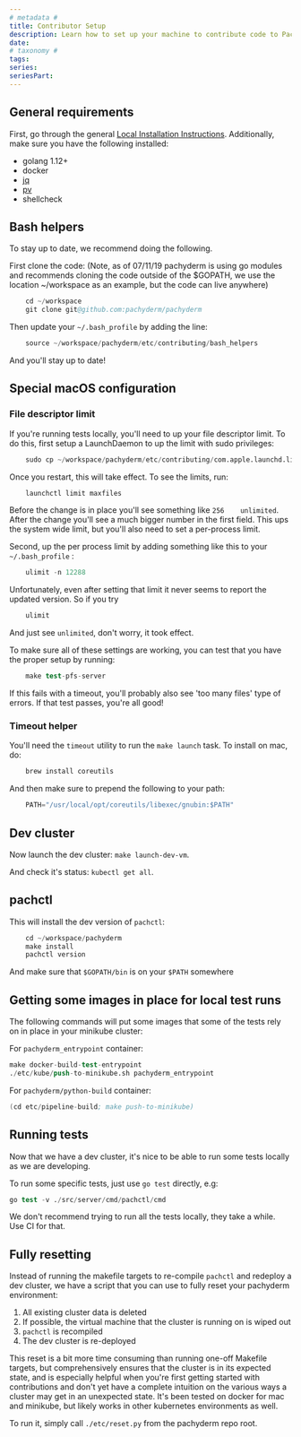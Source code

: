 ```yaml
---
# metadata # 
title: Contributor Setup
description: Learn how to set up your machine to contribute code to Pachyderm.
date: 
# taxonomy #
tags: 
series:
seriesPart:
--- 
```



## General requirements

First, go through the general [Local Installation Instructions](https://docs.pachyderm.com/latest/getting-started/local-installation/). Additionally, make sure you have the following installed:

- golang 1.12+
- docker
- [jq](https://stedolan.github.io/jq/)
- [pv](http://ivarch.com/programs/pv.shtml)
- shellcheck

## Bash helpers

To stay up to date, we recommend doing the following.

First clone the code:
(Note, as of 07/11/19 pachyderm is using go modules and recommends cloning the code outside of the $GOPATH, we use the location ~/workspace as an example, but the code can live anywhere)
```s
    cd ~/workspace
    git clone git@github.com:pachyderm/pachyderm
```
Then update your `~/.bash_profile` by adding the line:
```s
    source ~/workspace/pachyderm/etc/contributing/bash_helpers
```
And you'll stay up to date!

## Special macOS configuration

### File descriptor limit

If you're running tests locally, you'll need to up your file descriptor limit. To do this, first setup a LaunchDaemon to up the limit with sudo privileges:
```s
    sudo cp ~/workspace/pachyderm/etc/contributing/com.apple.launchd.limit.plist /Library/LaunchDaemons/
```
Once you restart, this will take effect. To see the limits, run:
```s
    launchctl limit maxfiles
```
Before the change is in place you'll see something like `256    unlimited`. After the change you'll see a much bigger number in the first field. This ups the system wide limit, but you'll also need to set a per-process limit.

Second, up the per process limit by adding something like this to your `~/.bash_profile` :
```s
    ulimit -n 12288
```
Unfortunately, even after setting that limit it never seems to report the updated version. So if you try
```s
    ulimit
```
And just see `unlimited`, don't worry, it took effect.

To make sure all of these settings are working, you can test that you have the proper setup by running:
```s
    make test-pfs-server
```
If this fails with a timeout, you'll probably also see 'too many files' type of errors. If that test passes, you're all good!

### Timeout helper

You'll need the `timeout` utility to run the `make launch` task. To install on mac, do:
```s
    brew install coreutils
```
And then make sure to prepend the following to your path:
```s
    PATH="/usr/local/opt/coreutils/libexec/gnubin:$PATH"
```
## Dev cluster

Now launch the dev cluster: `make launch-dev-vm`.

And check it's status: `kubectl get all`.

## pachctl

This will install the dev version of `pachctl`:

```s
    cd ~/workspace/pachyderm
    make install
    pachctl version
```

And make sure that `$GOPATH/bin` is on your `$PATH` somewhere

## Getting some images in place for local test runs

The following commands will put some images that some of the tests rely on in
place in your minikube cluster:

For `pachyderm_entrypoint` container:

```s
make docker-build-test-entrypoint
./etc/kube/push-to-minikube.sh pachyderm_entrypoint
```

For `pachyderm/python-build` container:

```s
(cd etc/pipeline-build; make push-to-minikube)
```

## Running tests

Now that we have a dev cluster, it's nice to be able to run some tests locally
as we are developing.

To run some specific tests, just use `go test` directly, e.g:
```s
go test -v ./src/server/cmd/pachctl/cmd
```

We don't recommend trying to run all the tests locally, they take a while. Use
CI for that.

## Fully resetting

Instead of running the makefile targets to re-compile `pachctl` and redeploy
a dev cluster, we have a script that you can use to fully reset your pachyderm
environment:

1. All existing cluster data is deleted
1. If possible, the virtual machine that the cluster is running on is wiped
out
1. `pachctl` is recompiled
1. The dev cluster is re-deployed

This reset is a bit more time consuming than running one-off Makefile targets,
but comprehensively ensures that the cluster is in its expected state, and is
especially helpful when you're first getting started with contributions and
don't yet have a complete intuition on the various ways a cluster may get in
an unexpected state. It's been tested on docker for mac and minikube, but
likely works in other kubernetes environments as well.

To run it, simply call `./etc/reset.py` from the pachyderm repo root.
